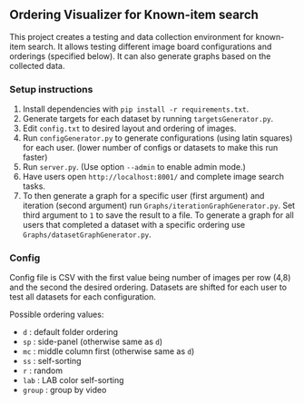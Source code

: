 ## Ordering Visualizer for Known-item search

This project creates a testing and data collection environment for known-item search. It allows testing different image board configurations and orderings (specified below). It can also generate graphs based on the collected data.

### Setup instructions

1) Install dependencies with `pip install -r requirements.txt`.
2) Generate targets for each dataset by running `targetsGenerator.py`.
3) Edit `config.txt` to desired layout and ordering of images.
4) Run `configGenerator.py` to generate configurations (using latin squares) for each user. (lower number of configs or datasets to make this run faster)
5) Run `server.py`. (Use option `--admin` to enable admin mode.)
6) Have users open `http://localhost:8001/` and complete image search tasks.
7) To then generate a graph for a specific user (first argument) and iteration (second argument) run `Graphs/iterationGraphGenerator.py`. Set third argument to `1` to save the result to a file. To generate a graph for all users that completed a dataset with a specific ordering use `Graphs/datasetGraphGenerator.py`.

### Config

Config file is CSV with the first value being number of images per row (4,8) and the second the desired ordering. Datasets are shifted for each user to test all datasets for each configuration.

Possible ordering values:
- `d` : default folder ordering
- `sp` : side-panel (otherwise same as `d`)
- `mc` : middle column first (otherwise same as `d`)
- `ss` : self-sorting
- `r` : random
- `lab` : LAB color self-sorting
- `group` : group by video